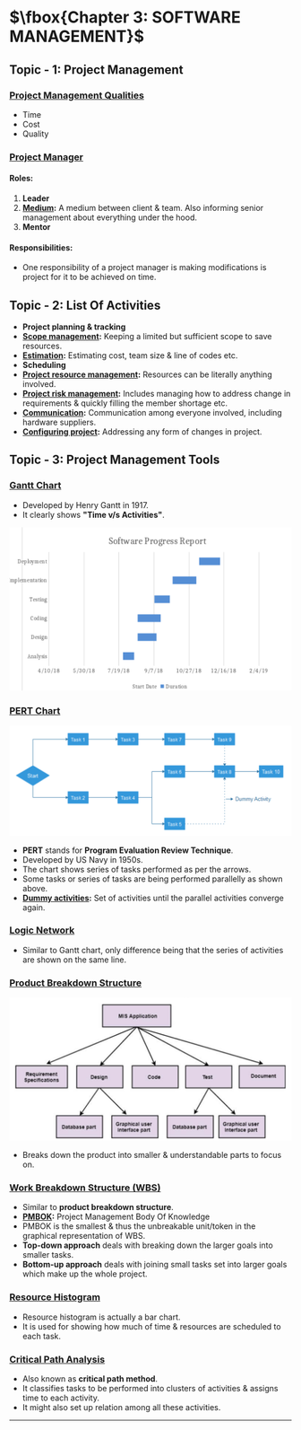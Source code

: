 # $\fbox{Chapter 3: SOFTWARE MANAGEMENT}$





## **Topic - 1: Project Management**

### <u>Project Management Qualities</u>

- Time
- Cost
- Quality


### <u>Project Manager</u>

#### Roles:

1. **Leader**
2. **<u>Medium</u>:** A medium between client & team. Also informing senior management about everything under the hood.
3. **Mentor**

#### Responsibilities:

- One responsibility of a project manager is making modifications is project for it to be achieved on time.



## **Topic - 2: List Of Activities**

- **Project planning & tracking**
- **<u>Scope management</u>:** Keeping a limited but sufficient scope to save resources.
- **<u>Estimation</u>:** Estimating cost, team size & line of codes etc.
- **Scheduling**
- **<u>Project resource management</u>:** Resources can be literally anything involved.
- **<u>Project risk management</u>:** Includes managing how to address change in requirements & quickly filling the member shortage etc.
- **<u>Communication</u>:** Communication among everyone involved, including hardware suppliers.
- **<u>Configuring project</u>:** Addressing any form of changes in project.



## **Topic - 3: Project Management Tools**

### <u>Gantt Chart</u>

- Developed by Henry Gantt in 1917.
- It clearly shows **"Time v/s Activities"**.

![Gantt Chart](Software%20Engineering/JavaTPoint%20{C}/media/image14.png)


### <u>PERT Chart</u>

![PERT Chart](Software%20Engineering/JavaTPoint%20{C}/media/image15.png)

- **PERT** stands for **Program Evaluation Review Technique**.
- Developed by US Navy in 1950s.
- The chart shows series of tasks performed as per the arrows.
- Some tasks or series of tasks are being performed parallelly as shown above.
- **<u>Dummy activities</u>:** Set of activities until the parallel activities converge again.


### <u>Logic Network</u>

- Similar to Gantt chart, only difference being that the series of activities are shown on the same line.


### <u>Product Breakdown Structure</u>

![Product Breakdown Structure](Software%20Engineering/JavaTPoint%20{C}/media/image16.png)

- Breaks down the product into smaller & understandable parts to focus on.


### <u>Work Breakdown Structure (WBS)</u>

- Similar to **product breakdown structure**.
- **<u>PMBOK</u>:** Project Management Body Of Knowledge
- PMBOK is the smallest & thus the unbreakable unit/token in the graphical representation of WBS.
- **Top-down approach** deals with breaking down the larger goals into smaller tasks.
- **Bottom-up approach** deals with joining small tasks set into larger goals which make up the whole project.


### <u>Resource Histogram</u>

- Resource histogram is actually a bar chart.
- It is used for showing how much of time & resources are scheduled to each task.


### <u>Critical Path Analysis</u>

- Also known as **critical path method**.
- It classifies tasks to be performed into clusters of activities & assigns time to each activity.
- It might also set up relation among all these activities.

---

